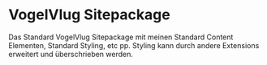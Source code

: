 VogelVlug Sitepackage
==============================================================

Das Standard VogelVlug Sitepackage mit meinen Standard Content Elementen,
Standard Styling, etc pp. Styling kann durch andere Extensions erweitert
und überschrieben werden.
